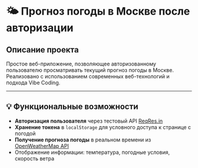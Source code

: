 # 🌤️ Прогноз погоды в Москве после авторизации

## Описание проекта
Простое веб-приложение, позволяющее авторизованному пользователю просматривать текущий прогноз погоды в Москве. Реализовано с использованием современных веб-технологий и подхода Vibe Coding.

---

## 💡 Функциональные возможности

- **Авторизация пользователя** через тестовый API [ReqRes.in](https://reqres.in/ )
- **Хранение токена** в `localStorage` для условного доступа к странице с погодой
- **Получение прогноза погоды** в реальном времени из [OpenWeatherMap API](https://openweathermap.org/api )
- Отображение информации: температура, погодные условия, скорость ветра
